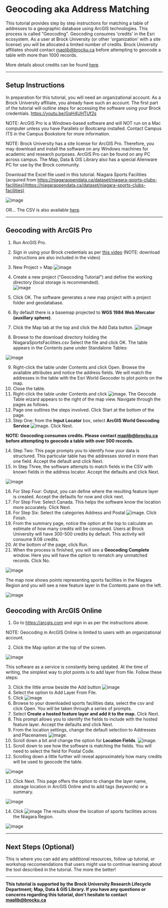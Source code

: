 # Geocoding aka Address Matching
This tutorial provides step by step instructions for matching a table of addresses to a geographic database using ArcGIS technologies. This process is called "Geocoding". Geocoding consumes 'credits' in the Esri ecosystem. As a user at Brock University (or other 'organization' with a site license) you will be allocated a limited number of credits. Brock University affiliates should contact maplib@brocku.ca before attempting to geocode a table with more than 1000 records.

More details about credits can be found [here](https://www.esri.com/en-us/arcgis/products/credits/overview?rsource=%2Fsoftware%2Farcgis%2Farcgisonline%2Fcredits).  

----

## Setup Instructions
In preparation for this tutorial, you will need an organizational account. As a Brock University affiliate, you already have such an account. The first part of the tutorial will outline steps for accessing the software using your Brock credentials. https://youtu.be/GqH4UHTUf2s 

NOTE: ArcGIS Pro is a Windows-based software and will NOT run on a Mac computer unless you have Parallels or Bootcamp installed. Contact Campus ITS in the Campus Bookstore for more information.  

NOTE: Brock University has a site license for ArcGIS Pro. Therefore, you may download and install the software on any Windows machines for academic and research purposes. ArcGIS Pro can be found on any PC across campus. The Map, Data & GIS Library also has a special Alienware PC for use by the Brock community.  

Download the Excel file used in this tutorial. Niagara Sports Facilities [acquired from https://niagaraopendata.ca/dataset/niagara-sports-clubs-facilities](https://niagaraopendata.ca/dataset/niagara-sports-clubs-facilities) 

![image](https://user-images.githubusercontent.com/45638590/227005932-a60acb9f-3b34-4203-9088-5f012f652355.png)

OR...
The CSV is also available [here](NiagaraSportsFacilities.csv).  

----

## Geocoding with ArcGIS Pro

1. Run ArcGIS Pro.
2. Sign in using your Brock credentials as per [this video](https://youtu.be/GqH4UHTUf2s) (NOTE: download instructions are also included in the video)
3. New Project > Map ![image](https://user-images.githubusercontent.com/45638590/227007092-cd43a99b-9b42-4152-a8ca-44f35939986f.png)  

4. Create a new project ("Geocoding Tutorial") and define the working directory (local storage is recommended).  
 ![image](https://user-images.githubusercontent.com/45638590/227007255-e290f578-fdfb-4353-a90b-6c9803f4e25b.png)  
 
5. Click OK. The software generates a new map project with a project folder and geodatabase.
6. By default there is a basemap projected to **WGS 1984 Web Mercator (auxillary sphere)**.
7. Click the Map tab at the top and click the Add Data button. ![image](https://user-images.githubusercontent.com/45638590/227008015-26c10409-bc60-42d9-ae8e-cdc336f8519f.png)  
8. Browse to the download directory holding the NiagaraSportsFacilities.csv Select the file and click OK.
The table appears in the Contents pane under Standalone Tables:

![image](https://user-images.githubusercontent.com/45638590/227008580-a7c08919-b388-4492-9c60-3ec9ebc785f9.png)  

9. Right-click the table under Contents and click Open. Browse the available attributes and notice the address fields. We will match the addresses in the table with the Esri World Geocoder to plot points on the map.
10. Close the table.
11. Right-click the table under Contents and click ![image](https://user-images.githubusercontent.com/45638590/227594718-e6fe8d94-7661-4e1f-ad61-d10eff85dc5b.png).  The Geocode Table wizard appears to the right of the map view. Navigate through the pages as follows.  
12. Page one outlines the steps involved. Click Start at the bottom of the page.  
13. Step One: from the **Input Locator** box, select **ArcGIS World Geocoding Service** ![image](https://user-images.githubusercontent.com/45638590/227595597-36186f55-7200-4d7c-881d-4f349f5f2063.png).  Click Next.

**NOTE: Geocoding consumes credits. Please contact maplib@brocku.ca before attempting to geocode a table with over 500 records.**

14. Step Two: This page prompts you to identify how your data is structured. This particular table has the addresses stored in more than one field. Accept the default and click Next.  
15. In Step Three, the software attempts to match fields in the CSV with known fields in the address locator. Accept the defaults and click Next.  

![image](https://user-images.githubusercontent.com/45638590/227596541-53cc754f-600d-468c-893f-f85c14e88556.png)

16. For Step Four: Output, you can define where the resulting feature layer is created. Accept the defaults for now and click next.  
17. For Step Five: Select Canada. This helps the software know the location more accurately. Click Next.    
18. For Step Six: Select the categories Address and Postal ![image](https://user-images.githubusercontent.com/45638590/227597232-6337b58a-fc04-4211-a982-95e1eaaf12eb.png).  Click Finish.  
19. From the summary page, notice the option at the top to calculate an estimate of how many credits will be consumed. Users at Brock University will have 300-500 credits by default. This activity will consume 9.08 credits.  
20. At the bottom of the page, click Run.  
21. When the process is finished, you will see a **Geocoding Complete** window. Here you will have the option to rematch any unmatched records. Click No.

![image](https://user-images.githubusercontent.com/45638590/227598587-38122e37-7632-4f78-96a7-a34d9aab67f6.png)  

The map now shows points representing sports facilities in the Niagara Region and you will see a new feature layer in the Contents pane on the left.  

![image](https://user-images.githubusercontent.com/45638590/227598970-e3f10177-21e4-44fe-ac40-f0077e1fc513.png)


## Geocoding with ArcGIS Online  

1. Go to https://arcgis.com and sign in as per the instructions above. 

NOTE: Geocoding in ArcGIS Online is limited to users with an organizational account.

2. Click the Map option at the top of the screen. 

![image](https://user-images.githubusercontent.com/45638590/227601881-f0bf18bb-c6ee-4c59-b5d1-3c4d9dda8fe6.png)

This software as a service is constantly being updated. At the time of writing, the simplest way to plot points is to add layer from file. Follow these steps:  

3. Click the little arrow beside the Add button ![image](https://user-images.githubusercontent.com/45638590/227602353-b3590aac-f145-4b7c-9c84-1ae88e13bb7a.png)  
4. Select the option to Add Layer From File.  
5. Click ![image](https://user-images.githubusercontent.com/45638590/227602648-f182d3b6-7677-4b8e-8045-881f9a8ba741.png)
6. Browse to your downloaded sports facilities data, select the csv and click Open. You will be taken through a series of prompts.
7. Select **Create a hosted feature layer and add it to the map.** Click Next.
8. This prompt allows you to identify the fields to include with the hosted feature layer. Accept the defaults and click Next. 
9. From the location settings, change the default selection to Addresses and Placenames ![image](https://user-images.githubusercontent.com/45638590/227603511-6799b99f-60cf-49ac-b77b-d2ba1436a683.png). 
10. Scroll down a bit and change the option for **Location Fields**. ![image](https://user-images.githubusercontent.com/45638590/227603839-ee48bcef-4e2a-4954-8814-20734007be2e.png). 
11. Scroll down to see how the software is matching the fields. You will need to select the field for Postal Code.
12. Scrolling down a little further will reveal approximately how many credits will be used to geocode the table.
 
![image](https://user-images.githubusercontent.com/45638590/227604218-ff42f5cd-6df7-41b3-9f8b-0b311919abf9.png)

13. Click Next. This page offers the option to change the layer name, storage location in ArcGIS Online and to add tags (keywords) or a summary.

![image](https://user-images.githubusercontent.com/45638590/227604646-efe7d799-0c48-4dd4-b25d-07455b5c0d99.png)

14. Click ![image](https://user-images.githubusercontent.com/45638590/227604709-afb779c6-512c-4829-927a-f0cc94ec3750.png) The results show the location of sports facilities across the Niagara Region.

![image](https://user-images.githubusercontent.com/45638590/227604891-4e6acf68-dd26-4a6f-9392-e7ae78bc7e72.png)



----

## Next Steps (Optional)
This is where you can add any additional resources, follow up tutorial, or workshop reccomendations that users might use to continue learning about the tool described in the tutorial.  The more the better!

----

**This tutorial is supported by the Brock University Research Lifecycle Department; Map, Data & GIS Library.  If you have any questions or concerns regarding this tutorial, don't hesitate to contact [maplib@brocku.ca](mailto:maplib@brocku.ca)**
